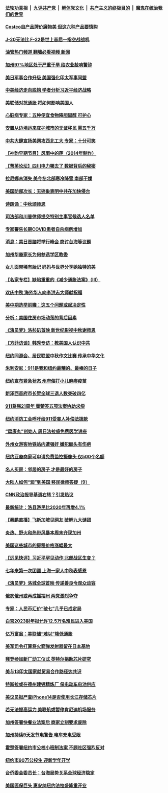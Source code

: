 ####  [法轮功真相](../../../../basic/blob/master/README.md?t=09112101) &nbsp;|&nbsp; [九评共产党](../../../../9ping.md/blob/master/README.md?t=09112101) &nbsp;|&nbsp; [解体党文化](../../../../jtdwh.md/blob/master/README.md?t=09112101)  &nbsp;|&nbsp; [共产主义的终极目的](../../../../gczydzjmd.md/blob/master/README.md?t=09112101) &nbsp;|&nbsp; [魔鬼在统治我们的世界](../../../../mgztzwmdsj.md/blob/master/README.md?t=09112101) 

#### [Costco自产品牌价廉物美 但这六种产品要慎购](../pages/nsc412/n13818935.md?t=09112101) 

#### [J-20无法比 F-22是世上首屈一指空战战机](../pages/nsc412/n13819734.md?t=09112101) 

#### [油管热门频道 翻墙必看视频 新闻](http://45.76.130.85:81/youtube.html?09112101)

#### [加州97%地区处于严重干旱 给农业敲响警钟](../pages/nsc412/n13821995.md?t=09112101) 

#### [美日军事合作升级 美国强化印太军事同盟](../pages/nsc412/n13822055.md?t=09112101) 

#### [中美经济走向脱钩 学者分析习近平经济战略](../pages/nsc412/n13821985.md?t=09112101) 

#### [美联储对抗通胀 将如何影响美国人](../pages/nsc412/n13821984.md?t=09112101) 

#### [心脏病专家：五种便宜食物降胆固醇 可护心](../pages/nsc412/n13821214.md?t=09112101) 

#### [安置从边境运来庇护城市的无证移民 需五千万](../pages/nsc412/n13821982.md?t=09112101) 

#### [中共大肆宣扬美网攻西北工大 专家：十分可笑](../pages/nsc412/n13821918.md?t=09112101) 

#### [【神韵早期节目】风雨中的莲（2014年制作）](../pages/nsc412/n13821937.md?t=09112101) 

#### [【菁英论坛】四川电力哪去了 数据背后的秘密](../pages/nsc412/n13821958.md?t=09112101) 

#### [拉尼娜未消失 美今冬北部寒冷降雪 南部干燥](../pages/nsc412/n13821935.md?t=09112101) 

#### [美国防部次长：无迹象表明中共在加快侵台](../pages/nsc412/n13821926.md?t=09112101) 

#### [诗朗诵：中秋颂师恩](../pages/nsc412/n13820294.md?t=09112101) 

#### [司法部和川普律师提交特别主事官候选人名单](../pages/nsc412/n13821807.md?t=09112101) 

#### [专家警告长期COVID患者自杀病例增加](../pages/nsc412/n13821882.md?t=09112101) 

#### [消息：美日首脑将举行峰会 商讨台海等议题](../pages/nsc412/n13821913.md?t=09112101) 

#### [加州华裔家长为何参选学区教委](../pages/nsc412/n13821285.md?t=09112101) 

#### [女儿面带稀有胎记 妈妈与世界分享她独特的美](../pages/nsc412/n13821418.md?t=09112101) 

#### [【名家专栏】缺陷重重的《减少通胀法案》（III）](../pages/nsc412/n13820967.md?t=09112101) 

#### [欢庆中秋 海外华人向李洪志大师献祝福](../pages/nsc412/n13821687.md?t=09112101) 

#### [美中期选举前瞻：这五个问题或起决定性](../pages/nsc412/n13821242.md?t=09112101) 

#### [分析：美国住房市场动荡的背后因素](../pages/nsc412/n13821249.md?t=09112101) 

#### [《演员梦》洛杉矶首映 新世纪影视中秋谢师恩](../pages/nsc412/n13821331.md?t=09112101) 

#### [【方菲访谈】韩秀专访：教美国人认识中共](../pages/nsc412/n13821310.md?t=09112101) 

#### [纽约同源会、居民联盟中秋作文比赛  传承中华文化](../pages/nsc412/n13821335.md?t=09112101) 

#### [朱利安尼：911是我和纽约最糟的、最棒的日子](../pages/nsc412/n13821352.md?t=09112101) 

#### [纽约宣布紧急状态 州府催打小儿麻痹疫苗](../pages/nsc412/n13821364.md?t=09112101) 

#### [新泽西首府市长贺全球三退人数突破四亿](../pages/nsc412/n13821337.md?t=09112101) 

#### [911将届21周年 霍楚签五项法案协助求偿](../pages/nsc412/n13821354.md?t=09112101) 

#### [纽约消防工会呼吁给911受害人补偿法拨款](../pages/nsc412/n13821356.md?t=09112101) 

#### [“扁康丸”创始人 周日法拉盛免费医学讲座](../pages/nsc412/n13821358.md?t=09112101) 

#### [外州女游客地铁站内遭强奸 嫌犯额头有伤疤](../pages/nsc412/n13821360.md?t=09112101) 

#### [纽约亚裔商家可申请免费监控摄像头 仅500个名额](../pages/nsc412/n13821362.md?t=09112101) 

#### [名人买房：邻居的房子 才是最好的房子](../pages/nsc412/n13821290.md?t=09112101) 

#### [大陆人如何“润”到美国 移民律师答疑（9）](../pages/nsc412/n13821281.md?t=09112101) 

#### [CNN政治报导基调右转？引发热议](../pages/nsc412/n13821055.md?t=09112101) 

#### [最新统计：洛县游民比2020年再增4.1%](../pages/nsc412/n13821277.md?t=09112101) 

#### [【秦鹏直播】飞新加坡见网友 破解九大谜团](../pages/nsc412/n13821120.md?t=09112101) 

#### [炎热、野火和热带风暴本周末齐现加州](../pages/nsc412/n13821259.md?t=09112101) 

#### [美国这些城市的房租价格涨幅最大](../pages/nsc412/n13821220.md?t=09112101) 

#### [【远见快评】习近平罕见动作 北部战区生变？](../pages/nsc412/n13821233.md?t=09112101) 

#### [七年来第一次团圆 上海一家人中秋表感恩](../pages/nsc412/n13821225.md?t=09112101) 

#### [《演员梦》洛城全球首映 传递善良令观众动容](../pages/nsc412/n13821326.md?t=09112101) 

#### [俄亥俄州或再成摇摆州 两党激烈争夺](../pages/nsc412/n13821136.md?t=09112101) 

#### [专家：人民币汇价“破七”几乎已成定局](../pages/nsc412/n13821198.md?t=09112101) 

#### [白宫2023财年拟允许12.5万名难民进入美国](../pages/nsc412/n13821213.md?t=09112101) 

#### [亿万富翁：美联储“难以”降低通胀](../pages/nsc412/n13821187.md?t=09112101) 

#### [美军司令打算将火箭弹发射器留在日本基地](../pages/nsc412/n13821015.md?t=09112101) 

#### [拜登参加新厂动工仪式 英特尔捐助芯片研究](../pages/nsc412/n13821014.md?t=09112101) 

#### [美与13印太国家就贸易合作路径达共识](../pages/nsc412/n13821092.md?t=09112101) 

#### [特斯拉或在德州建锂精炼厂 保电动车电池供应](../pages/nsc412/n13821081.md?t=09112101) 

#### [美议员拟严查iPhone14是否使用长江存储芯片](../pages/nsc412/n13821071.md?t=09112101) 

#### [若无法提高运力 美联航或暂停肯尼迪机场服务](../pages/nsc412/n13820257.md?t=09112101) 

#### [加州签署快餐业法案后 商家立刻要求废除](../pages/nsc412/n13820790.md?t=09112101) 

#### [加州持续9天发节电警告 电车充电受限](../pages/nsc412/n13820779.md?t=09112101) 

#### [霍楚签署纽约市公校小班制法案 不顾社区强烈反对](../pages/nsc412/n13820668.md?t=09112101) 

#### [纽约市90万公校生 迎新学年开学](../pages/nsc412/n13820682.md?t=09112101) 

#### [台侨委会委员长：台海局势关系全球经济稳定](../pages/nsc412/n13820428.md?t=09112101) 

#### [美国医保巨头 惠安纳纽约法拉盛隆重开业](../pages/nsc412/n13820689.md?t=09112101) 

<img src='http://gfw-breaker.win/goodnews/indexes/nsc412.md' width='0px' height='0px'/>
